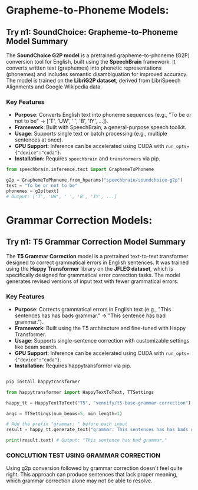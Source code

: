 # Grapheme-to-Phoneme Models:

## Try n1: SoundChoice: Grapheme-to-Phoneme Model Summary

The **SoundChoice G2P model** is a pretrained grapheme-to-phoneme (G2P) conversion tool for English, built using the **SpeechBrain** framework. It converts written text (graphemes) into phonetic representations (phonemes) and includes semantic disambiguation for improved accuracy. The model is trained on the **LibriG2P dataset**, derived from LibriSpeech Alignments and Google Wikipedia data.

### Key Features
- **Purpose**: Converts English text into phoneme sequences (e.g., "To be or not to be" → ['T', 'UW', ' ', 'B', 'IY', ...]).
- **Framework**: Built with SpeechBrain, a general-purpose speech toolkit.
- **Usage**: Supports single text or batch processing (e.g., multiple sentences at once).
- **GPU Support**: Inference can be accelerated using CUDA with `run_opts={"device":"cuda"}`.
- **Installation**: Requires `speechbrain` and `transformers` via pip.


```python
from speechbrain.inference.text import GraphemeToPhoneme

g2p = GraphemeToPhoneme.from_hparams("speechbrain/soundchoice-g2p")
text = "To be or not to be"
phonemes = g2p(text)
# Output: ['T', 'UW', ' ', 'B', 'IY', ...]
```

# Grammar Correction Models:

## Try n1: T5 Grammar Correction Model Summary

The **T5 Grammar Correction** model is a pretrained text-to-text transformer designed to correct grammatical errors in English sentences. It was trained using the **Happy Transformer** library on the **JFLEG dataset**, which is specifically designed for grammatical error correction tasks. The model generates revised versions of input text with fewer grammatical errors.

### Key Features
- **Purpose**: Corrects grammatical errors in English text (e.g., "This sentences has has bads grammar." → "This sentence has bad grammar.").
- **Framework**: Built using the T5 architecture and fine-tuned with Happy Transformer.
- **Usage**: Supports single-sentence correction with customizable settings like beam search.
- **GPU Support**: Inference can be accelerated using CUDA with `run_opts={"device":"cuda"}`.
- **Installation**: Requires happytransformer via pip.

```python

pip install happytransformer

from happytransformer import HappyTextToText, TTSettings

happy_tt = HappyTextToText("T5", "vennify/t5-base-grammar-correction")

args = TTSettings(num_beams=5, min_length=1)

# Add the prefix "grammar: " before each input 
result = happy_tt.generate_text("grammar: This sentences has has bads grammar.", args=args)

print(result.text) # Output: "This sentence has bad grammar."

```

### CONCLUTION TEST USING GRAMMAR CORRECTION
Using g2p conversion followed by grammar correction doesn't feel quite right. This approach can produce sentences that lack proper meaning, which grammar correction alone may not be able to resolve.